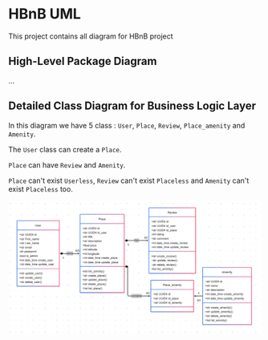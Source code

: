 # HBnB UML

This project contains all diagram for HBnB project

## High-Level Package Diagram

...

## Detailed Class Diagram for Business Logic Layer

In this diagram we have 5 class : `User`, `Place`, `Review`, `Place_amenity` and `Amenity`.

The `User` class can create a `Place`.

`Place` can have `Review` and `Amenity`.

`Place` can't exist `Userless`, `Review` can't exist `Placeless` and `Amenity` can't exist `Placeless` too.

![ClassDiagram for HBnB](/part1/Image/Class%20Diagram.png)